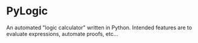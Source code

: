 # PyLogic
An automated "logic calculator" written in Python.  Intended features are to evaluate expressions, automate proofs, etc...
